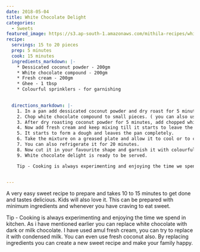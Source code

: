 ```yaml
---
date: 2018-05-04
title: White Chocolate Delight 
categories:
  - Sweets
featured_image: https://s3.ap-south-1.amazonaws.com/mithila-recipes/white_chocolate_delight_small.jpg
recipe:
  servings: 15 to 20 pieces
  prep: 5 minutes
  cook: 15 minutes
  ingredients_markdown: |-
    * Dessicated coconut powder - 200gm 
    * White chocolate compound - 200gm
    * Fresh cream - 200gm 
    * Ghee - 1 tbsp
    * Colourful sprinklers - for garnishing 
 

  directions_markdown: |-
    1. In a pan add dessicated coconut powder and dry roast for 5 minutes.
    2. Chop white chocolate compound to small pieces. ( you can also use dark chocolate or milk chocolate, you can get these chocolate compound in any grocery store. Choose a good quality compound )
    3. After dry roasting coconut powder for 5 minutes, add chopped white chocolate and mix it.
    4. Now add fresh cream and keep mixing till it starts to leave the pan, at this point add 1 tbsp of ghee and keep mixing.
    5. It starts to form a dough and leaves the pan completely. 
    6. Take the mixture on a greased plate and allow it to cool or to come to room temperature.
    7. You can also refrigerate it for 20 minutes.
    8. Now cut it in your favourite shape and garnish it with colourful sprinklers.
    9. White chocolate delight is ready to be served.

    Tip - Cooking is always experimenting and enjoying the time we spend in kitchen. As i have mentioned earlier you can replace white chocolate with dark or milk chocolate. I have used amul fresh cream, you can try to replace it with condensed milk. You can even use fresh coconut also. By replacing ingredients you can create a new sweet recipe and make your family happy.


---
```

A very easy sweet recipe to prepare and takes 10 to 15 minutes to get done and tastes delicious. Kids will also love it. This can be prepared with minimum ingredients and whenever you have craving to eat sweet. 

Tip - Cooking is always experimenting and enjoying the time we spend in kitchen. As i have mentioned earlier you can replace white chocolate with dark or milk chocolate. I have used amul fresh cream, you can try to replace it with condensed milk. You can even use fresh coconut also. By replacing ingredients you can create a new sweet recipe and make your family happy.


